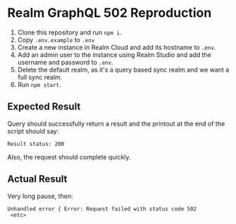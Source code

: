 # Realm GraphQL 502 Reproduction

1. Clone this repository and run `npm i`.
2. Copy `.env.example` to `.env`
3. Create a new instance in Realm Cloud and add its hostname to `.env`.
4. Add an admin user to the instance using Realm Studio and add the username and password to `.env`.
5. Delete the default realm, as it's a query based sync realm and we want a full sync realm.
6. Run `npm start`.

## Expected Result

Query should successfully return a result and the printout at the end of the script should say:

```
Result status: 200
```

Also, the request should complete quickly.

## Actual Result

Very long pause, then:

```
Unhandled error { Error: Request failed with status code 502
 <etc>
```
